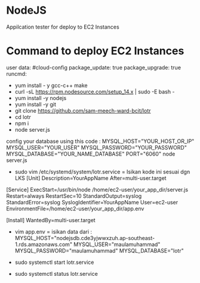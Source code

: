 # NodeJS
Appilcation tester for deploy to EC2 Instances

# Command to deploy EC2 Instances
user data:
#cloud-config
package_update: true
package_upgrade: true
runcmd:
- yum install - y gcc-c++ make
- curl -sL https://rpm.nodesource.com/setup_14.x | sudo -E bash -
- yum install -y nodejs
- yum install -y git
- git clone https://github.com/sam-meech-ward-bcit/lotr
- cd lotr
- npm i
- node server.js
  
config your database using this code :
MYSQL_HOST="YOUR_HOST_OR_IP" MYSQL_USER="YOUR_USER" MYSQL_PASSWORD="YOUR_PASSWORD" MYSQL_DATABASE="YOUR_NAME_DATABASE" PORT="6060" node server.js

- sudo vim /etc/systemd/system/lotr.service = Isikan kode ini sesuai dgn LKS
[Unit]
Description=YourAppName
After=multi-user.target

[Service]
ExecStart=/usr/bin/node /home/ec2-user/your_app_dir/server.js
Restart=always
RestartSec=10
StandardOutput=syslog
StandardError=syslog
SyslogIdentifier=YourAppName
User=ec2-user
EnvironmentFile=/home/ec2-user/your_app_dir/app.env

[Install]
WantedBy=multi-user.target

- vim app.env = isikan data dari :
MYSQL_HOST="nodejsdb.cde3yjwwxzuh.ap-southeast-1.rds.amazonaws.com" 
MYSQL_USER="maulamuhammad" 
MYSQL_PASSWORD="maulamuhammad" 
MYSQL_DATABASE="lotr"

- sudo systemctl start lotr.service
- sudo systemctl status lotr.service

